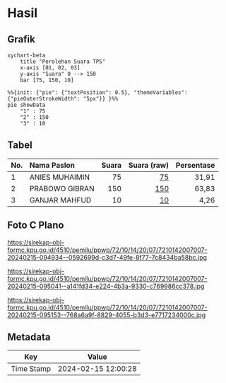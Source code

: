 # Hasil

## Grafik

```mermaid
xychart-beta
    title "Perolehan Suara TPS"
    x-axis [01, 02, 03]
    y-axis "Suara" 0 --> 150
    bar [75, 150, 10]
```

```mermaid
%%{init: {"pie": {"textPosition": 0.5}, "themeVariables": {"pieOuterStrokeWidth": "5px"}} }%%
pie showData
    "1" : 75
    "2" : 150
    "3" : 10
```

## Tabel

| No. | Nama Paslon    | Suara | Suara (raw) | Persentase |
|:--- |:-------------- | -----:| -----------:| ----------:|
| 1   | ANIES MUHAIMIN | 75    | [75][p-1]   | 31,91      |
| 2   | PRABOWO GIBRAN | 150   | [150][p-2]  | 63,83      |
| 3   | GANJAR MAHFUD  | 10    | [10][p-3]   | 4,26       |


[p-1]: https://github.com/gigit-pemilu/pemilu-2024-72-sulawesi-tengah/blob/main/pilpres/hitung-suara/sub/72-sulawesi-tengah/sub/10-sigi/sub/14-marawola/sub/2007-tinggede/sub/007-tps/sub/paslon-1.txt
[p-2]: https://github.com/gigit-pemilu/pemilu-2024-72-sulawesi-tengah/blob/main/pilpres/hitung-suara/sub/72-sulawesi-tengah/sub/10-sigi/sub/14-marawola/sub/2007-tinggede/sub/007-tps/sub/paslon-2.txt
[p-3]: https://github.com/gigit-pemilu/pemilu-2024-72-sulawesi-tengah/blob/main/pilpres/hitung-suara/sub/72-sulawesi-tengah/sub/10-sigi/sub/14-marawola/sub/2007-tinggede/sub/007-tps/sub/paslon-3.txt

## Foto C Plano

https://sirekap-obj-formc.kpu.go.id/4510/pemilu/ppwp/72/10/14/20/07/7210142007007-20240215-094934--0592699d-c3d7-49fe-8f77-7c8434ba58bc.jpg

https://sirekap-obj-formc.kpu.go.id/4510/pemilu/ppwp/72/10/14/20/07/7210142007007-20240215-095041--a141fd34-e224-4b3a-9330-c769986cc378.jpg

https://sirekap-obj-formc.kpu.go.id/4510/pemilu/ppwp/72/10/14/20/07/7210142007007-20240215-095153--768a6a9f-8829-4055-b3d3-e7717234000c.jpg


## Metadata

| Key        | Value               |
| ---------- | ------------------- |
| Time Stamp | 2024-02-15 12:00:28 |



